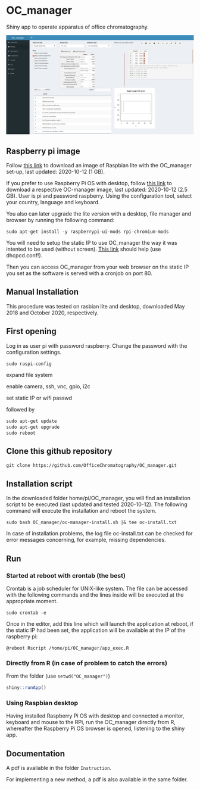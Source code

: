 OC_manager
===========

Shiny app to operate apparatus of office chromatography.

![OC_manager screenshot](OC_manager.png)

## Raspberry pi image

Follow [this link](https://jlubox.uni-giessen.de/dl/fi5d7vosAXVt6w1cAmn4RBZ2/OC_manager_DF.gz) to download an image of Raspbian lite with the OC_manager set-up, last updated: 2020-10-12 (1 GB).

If you prefer to use Raspberry Pi OS with desktop, follow [this link](https://jlubox.uni-giessen.de/dl/fi8fF1dzX57iKwCs2pREbE3t/OC_manager_OS.img.gz) to download a respective OC-manager image, last updated: 2020-10-12 (2.5 GB). User is pi and password raspberry. Using the configuration tool, select your country, language and keyboard.

You also can later upgrade the lite version with a desktop, file manager and browser by running the following command:

```
sudo apt-get install -y raspberrypi-ui-mods rpi-chromium-mods
```

You will need to setup the static IP to use OC_manager the way it was intented to be used (without screen). [This link](https://raspberrypi.stackexchange.com/questions/37920/how-do-i-set-up-networking-wifi-static-ip-address) should help (use dhcpcd.conf!).

Then you can access OC_manager from your web browser on the static IP you set as the software is served with a cronjob on port 80.

## Manual Installation

This procedure was tested on rasbian lite and desktop, downloaded May 2018 and October 2020, respectively.

## First opening

Log in as user pi with password raspberry. Change the password with the configuration settings.

```
sudo raspi-config
```

expand file system

enable camera, ssh, vnc, gpio, i2c

set static IP or wifi passwd

followed by

```
sudo apt-get update
sudo apt-get upgrade
sudo reboot
```

## Clone this github repository

```
git clone https://github.com/OfficeChromatography/OC_manager.git
```

## Installation script

In the downloaded folder home/pi/OC_manager, you will find an installation script to be executed (last updated and tested 2020-10-12). The following command will execute the installation and reboot the system.

```
sudo bash OC_manager/oc-manager-install.sh |& tee oc-install.txt
```
In case of installation problems, the log file oc-install.txt can be checked for error messages concerning, for example, missing dependencies.

## Run

### Started at reboot with crontab (the best)

Crontab is a job scheduler for UNIX-like system. The file can be accessed with the following commands and the lines inside will be executed at the appropriate moment.

```
sudo crontab -e
```

Once in the editor, add this line which will launch the application at reboot, if the static IP had been set, the application will be available at the IP of the raspberry pi:

```
@reboot Rscript /home/pi/OC_manager/app_exec.R
```

### Directly from R (in case of problem to catch the errors)

From the folder (use `setwd("OC_manager")`) 

```r
shiny::runApp()
```

### Using Raspbian desktop

Having installed Raspberry Pi OS with desktop and connected a monitor, keyboard and mouse to the RPi, run the OC_manager directly from R, whereafter the Raspberry Pi OS browser is opened, listening to the shiny app.


## Documentation

A pdf is available in the folder ```Instruction```.

For implementing a new method, a pdf is also available in the same folder.

